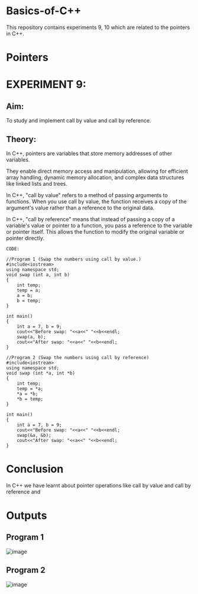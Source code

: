 # Basics-of-C++
This repository contains experiments 9, 10 which are related to the pointers in C++.

# Pointers
# EXPERIMENT 9:
## Aim: 
To study and implement call by value and call by reference.
## Theory: 
In C++, pointers are variables that store memory addresses of other variables.

They enable direct memory access and manipulation, allowing for efficient array handling, dynamic memory allocation, and complex data structures like linked lists and trees.

In C++, "call by value" refers to a method of passing arguments to functions. When you use call by value, the function receives a copy of the argument's value rather than a reference to the original data.

In C++, "call by reference" means that instead of passing a copy of a variable's value or pointer to a function, you pass a reference to the variable or pointer itself. This allows the function to modify the original variable or pointer directly.
~~~
CODE:

//Program 1 (Swap the numbers using call by value.)
#include<iostream>
using namespace std;
void swap (int a, int b)
{
    int temp;
    temp = a;
    a = b;
    b = temp;
}

int main()
{
    int a = 7, b = 9;
    cout<<"Before swap: "<<a<<" "<<b<<endl;
    swap(a, b);
    cout<<"After swap: "<<a<<" "<<b<<endl;
}

//Program 2 (Swap the numbers using call by reference)
#include<iostream>
using namespace std;
void swap (int *a, int *b)
{
    int temp;
    temp = *a;
    *a = *b;
    *b = temp;
}

int main()
{
    int a = 7, b = 9;
    cout<<"Before swap: "<<a<<" "<<b<<endl;
    swap(&a, &b);
    cout<<"After swap: "<<a<<" "<<b<<endl;
}
~~~

# Conclusion
In C++ we have learnt about pointer operations like call by value and call by reference and 

# Outputs
## Program 1
![image](https://github.com/user-attachments/assets/939d20d2-37c9-471c-a768-03276d985081)

## Program 2
![image](https://github.com/user-attachments/assets/40ce7576-6668-4f4b-bc51-d731533ec804)
